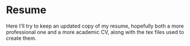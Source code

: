 # Resume
Here I'll try to keep an updated copy of my resume, hopefully both a more professional one and a more academic CV, along with the tex files used to create them.
